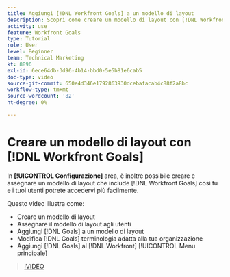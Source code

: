 ```yaml
---
title: Aggiungi [!DNL Workfront Goals] a un modello di layout
description: Scopri come creare un modello di layout con [!DNL Workfront Goals], assign the layout template to users, and change [!DNL Goals] terminologia adatta alla tua organizzazione.
activity: use
feature: Workfront Goals
type: Tutorial
role: User
level: Beginner
team: Technical Marketing
kt: 8896
exl-id: 6ece64db-3d96-4b14-bbd0-5e5b81e6cab5
doc-type: video
source-git-commit: 650e4d346e1792863930dcebafacab4c88f2a8bc
workflow-type: tm+mt
source-wordcount: '82'
ht-degree: 0%

---
```


# Creare un modello di layout con [!DNL Workfront Goals]

In **[!UICONTROL Configurazione]** area, è inoltre possibile creare e assegnare un modello di layout che include [!DNL Workfront Goals] così tu e i tuoi utenti potrete accedervi più facilmente.

Questo video illustra come:

* Creare un modello di layout
* Assegnare il modello di layout agli utenti
* Aggiungi [!DNL Goals] a un modello di layout
* Modifica [!DNL Goals] terminologia adatta alla tua organizzazione
* Aggiungi [!DNL Goals] al [!DNL Workfront] [!UICONTROL Menu principale]

>[!VIDEO](https://video.tv.adobe.com/v/335190/?quality=12&learn=on)

<!--
Learn more graphic
-->

